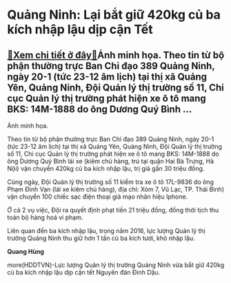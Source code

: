 Quảng Ninh: Lại bắt giữ 420kg củ ba kích nhập lậu dịp cận Tết
=============================================================

[:gift:Xem chi tiết ở đây:gift:](https://hddtvn.com/quang-ninh-lai-bat-giu-420kg-cu-ba-kich-nhap-lau-dip-can-tet/)Ảnh minh họa. Theo tin từ bộ phận thường trực Ban Chỉ đạo 389 Quảng Ninh, ngày 20-1 (tức 23-12 âm lịch) tại thị xã Quảng Yên, Quảng Ninh, Đội Quản lý thị trường số 11, Chi cục Quản lý thị trường phát hiện xe ô tô mang BKS: 14M-1888 do ông Dương Quý Bình …
---------------------------------------------------------------------------------------------------------------------------------------------------------------------------------------------------------------------------------------------------------------







 






 Ảnh minh họa. 



Theo tin từ bộ phận thường trực Ban Chỉ đạo 389 Quảng Ninh, ngày 20-1 (tức 23-12 âm lịch) tại thị xã Quảng Yên, Quảng Ninh, Đội Quản lý thị trường số 11, Chi cục Quản lý thị trường phát hiện xe ô tô mang BKS: 14M-1888 do ông Dương Quý Bình lái xe (kiêm chủ hàng, trú tại quận Hai Bà Trưng, Hà Nội) vận chuyển 420kg củ ba kích nhập lậu, trị giá gần 30 triệu đồng.


 Cùng ngày, Đội Quản lý thị trường số 11 kiểm tra xe ô tô 17L-9836 do ông Phạm Đình Vạn (lái xe kiêm chủ hàng), địa chỉ: Xóm 7, Vũ Lạc, TP. Thái Bình) vận chuyển 100 chiếc sạc điện thoại giả mạo nhãn hiệu Iphone. 


 Ở cả 2 vụ việc, Đội ra quyết định phạt tiền 21 triệu đồng, đồng thời tịch thu toàn bộ hàng hoá vi phạm.



Liên quan đến ba kích nhập lậu, trong năm 2016, lực lượng Quản lý thị trường Quảng Ninh thu giữ hơn 1 tấn củ ba kích tươi, khô nhập lậu.








**Quang Hùng**



more(HDDTVN)-Lực lượng Quản lý thị trường Quảng Ninh vừa bắt giữ 420kg củ ba kích nhập lậu dịp cận tết Nguyên đán Đinh Dậu.


